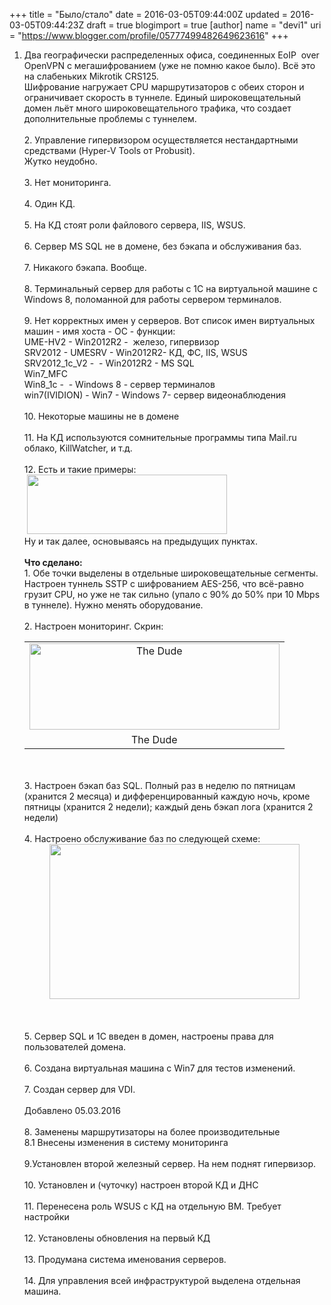 +++
title = "Было/стало"
date = 2016-03-05T09:44:00Z
updated = 2016-03-05T09:44:23Z
draft = true
blogimport = true 
[author]
	name = "devi1"
	uri = "https://www.blogger.com/profile/05777499482649623616"
+++

1. Два географически распределенных офиса, соединенных EoIP &nbsp;over OpenVPN с мегашифрованием (уже не помню какое было). Всё это на слабеньких Mikrotik CRS125.<br />Шифрование нагружает CPU маршрутизаторов с обеих сторон и ограничивает скорость в туннеле. Единый широковещательный домен льёт много широковещательного трафика, что создает дополнительные проблемы с туннелем.<br /><br />2. Управление гипервизором осуществляется нестандартными средствами (Hyper-V Tools от Probusit).<br />Жутко неудобно.<br /><br />3. Нет мониторинга.<br /><br />4. Один КД.<br /><br />5. На КД стоят роли файлового сервера, IIS, WSUS.<br /><br />6. Сервер MS SQL не в домене, без бэкапа и обслуживания баз.<br /><br />7. Никакого бэкапа. Вообще.<br /><br />8. Терминальный сервер для работы с 1С на виртуальной машине с Windows 8, поломанной для работы сервером терминалов.<br /><br />9. Нет корректных имен у серверов. Вот список имен виртуальных машин - имя хоста - ОС - функции:<br />UME-HV2 - Win2012R2 - &nbsp;железо, гипервизор<br />SRV2012 - UMESRV - Win2012R2- КД, ФС, IIS, WSUS<br />SRV2012_1c_V2 - &nbsp;- Win2012R2 - MS SQL<br />Win7_MFC<br />Win8_1c - &nbsp;- Windows 8 - сервер терминалов<br />win7(IVIDION) - Win7 - Windows 7- сервер видеонаблюдения<br /><br />10. Некоторые машины не в домене<br /><br />11. На КД используются сомнительные программы типа Mail.ru облако, KillWatcher, и т.д.<br /><br />12. Есть и такие примеры:<br />&nbsp;<a href="http://3.bp.blogspot.com/-kKlMW4Vg9TU/Vq9DKFRJOgI/AAAAAAAAAtw/DSpy6hxUyuM/s1600/%25D0%25A1%25D0%25BD%25D0%25B8%25D0%25BC%25D0%25BE%25D0%25BA.PNG" imageanchor="1"><img border="0" height="95" src="https://3.bp.blogspot.com/-kKlMW4Vg9TU/Vq9DKFRJOgI/AAAAAAAAAtw/DSpy6hxUyuM/s320/%25D0%25A1%25D0%25BD%25D0%25B8%25D0%25BC%25D0%25BE%25D0%25BA.PNG" width="320" /></a><br />Ну и так далее, основываясь на предыдущих пунктах.<br /><br /><b>Что сделано:</b><br />1. Обе точки выделены в отдельные широковещательные сегменты. Настроен туннель SSTP с шифрованием AES-256, что всё-равно грузит CPU, но уже не так сильно (упало с 90% до 50% при 10 Mbps в туннеле). Нужно менять оборудование.<br /><br />2. Настроен мониторинг. Скрин:<br /><table align="center" cellpadding="0" cellspacing="0" class="tr-caption-container" style="margin-left: auto; margin-right: auto; text-align: center;"><tbody><tr><td style="text-align: center;"><a href="http://3.bp.blogspot.com/-TILYo4kzb1Y/Vq8_dtLny-I/AAAAAAAAAtk/ZVXetr39j_A/s1600/dude.PNG" imageanchor="1" style="margin-left: auto; margin-right: auto;"><img alt="The Dude" border="0" height="138" src="https://3.bp.blogspot.com/-TILYo4kzb1Y/Vq8_dtLny-I/AAAAAAAAAtk/ZVXetr39j_A/s400/dude.PNG" title="Мониторинг" width="400" /></a></td></tr><tr><td class="tr-caption" style="text-align: center;">The Dude</td></tr></tbody></table><br /><br />3. Настроен бэкап баз SQL. Полный раз в неделю по пятницам (хранится 2 месяца) и дифференцированный каждую ночь, кроме пятницы (хранится 2 недели); каждый день бэкап лога (хранится 2 недели)<br /><br />4. Настроено обслуживание баз по следующей схеме:<br /><div class="separator" style="clear: both; text-align: center;"><a href="https://3.bp.blogspot.com/-aXvkryU1d_k/VroRlYuymbI/AAAAAAAAAuA/T-hWaXoHfME/s1600/mplan.PNG" imageanchor="1" style="margin-left: 1em; margin-right: 1em;"><img border="0" height="248" src="https://3.bp.blogspot.com/-aXvkryU1d_k/VroRlYuymbI/AAAAAAAAAuA/T-hWaXoHfME/s400/mplan.PNG" width="400" /></a></div><br /><br /><br />5. Сервер SQL и 1С введен в домен, настроены права для пользователей домена.<br /><br />6. Создана виртуальная машина с Win7 для тестов изменений.<br /><br />7. Создан сервер для VDI.<br /><br />Добавлено 05.03.2016<br /><br />8. Заменены маршрутизаторы на более производительные<br />8.1 Внесены изменения в систему мониторинга<br /><br />9.Установлен второй железный сервер. На нем поднят гипервизор.<br /><br />10. Установлен и (чуточку) настроен второй КД и ДНС<br /><br />11. Перенесена роль WSUS с КД на отдельную ВМ. Требует настройки<br /><br />12. Установлены обновления на первый КД<br /><br />13. Продумана система именования серверов.<br /><br />14. Для управления всей инфраструктурой выделена отдельная машина.<br /><br /><br /><br />
